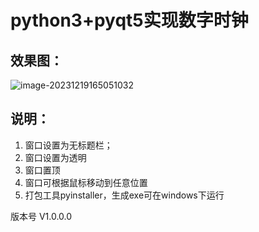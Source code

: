 # **python3+pyqt5实现数字时钟**



## 效果图：

![image-20231219165051032](C:\Users\hehe\AppData\Roaming\Typora\typora-user-images\image-20231219165051032.png)

## 说明：

1. 窗口设置为无标题栏；
2. 窗口设置为透明
3. 窗口置顶
4. 窗口可根据鼠标移动到任意位置
5. 打包工具pyinstaller，生成exe可在windows下运行

 

版本号  V1.0.0.0